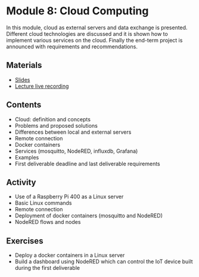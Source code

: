 # Module 8: Cloud Computing

In this module, cloud as external servers and data exchange is presented.
Different cloud technologies are discussed and it is shown how to 
implement various services on the cloud. Finally the end-term project is
announced with requirements and recommendations.

## Materials
- [Slides](https://github.com/neon-iot/hands-on-iot/blob/main/slides/Clase%207%20-%20Enlace%20a%20la%20Nube.pdf)
- [Lecture live recording](https://www.youtube.com/live/XWsD3KS_ygo)

## Contents

- Cloud: definition and concepts
- Problems and proposed solutions
- Differences between local and external servers
- Remote connection
- Docker containers
- Services (mosquitto, NodeRED, influxdb, Grafana)
- Examples
- First deliverable deadline and last deliverable requirements

## Activity

- Use of a Raspberry Pi 400 as a Linux server
- Basic Linux commands
- Remote connection
- Deployment of docker containers (mosquitto and NodeRED)
- NodeRED flows and nodes

## Exercises

- Deploy a docker containers in a Linux server
- Build a dashboard using NodeRED which can control the IoT 
device built during the first deliverable
